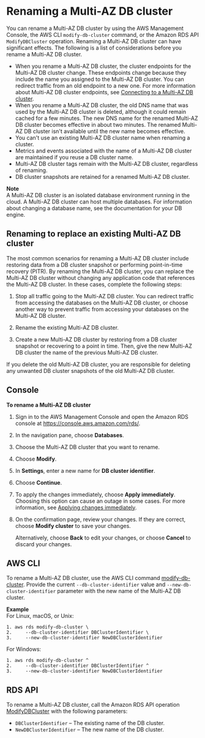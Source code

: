 # Renaming a Multi\-AZ DB cluster<a name="multi-az-db-cluster-rename"></a>

You can rename a Multi\-AZ DB cluster by using the AWS Management Console, the AWS CLI `modify-db-cluster` command, or the Amazon RDS API `ModifyDBCluster` operation\. Renaming a Multi\-AZ DB cluster can have significant effects\. The following is a list of considerations before you rename a Multi\-AZ DB cluster\.
+ When you rename a Multi\-AZ DB cluster, the cluster endpoints for the Multi\-AZ DB cluster change\. These endpoints change because they include the name you assigned to the Multi\-AZ DB cluster\. You can redirect traffic from an old endpoint to a new one\. For more information about Multi\-AZ DB cluster endpoints, see [Connecting to a Multi\-AZ DB cluster](multi-az-db-clusters-concepts-connection-management.md)\.
+ When you rename a Multi\-AZ DB cluster, the old DNS name that was used by the Multi\-AZ DB cluster is deleted, although it could remain cached for a few minutes\. The new DNS name for the renamed Multi\-AZ DB cluster becomes effective in about two minutes\. The renamed Multi\-AZ DB cluster isn't available until the new name becomes effective\.
+ You can't use an existing Multi\-AZ DB cluster name when renaming a cluster\.
+ Metrics and events associated with the name of a Multi\-AZ DB cluster are maintained if you reuse a DB cluster name\.
+ Multi\-AZ DB cluster tags remain with the Multi\-AZ DB cluster, regardless of renaming\.
+ DB cluster snapshots are retained for a renamed Multi\-AZ DB cluster\.

**Note**  
A Multi\-AZ DB cluster is an isolated database environment running in the cloud\. A Multi\-AZ DB cluster can host multiple databases\. For information about changing a database name, see the documentation for your DB engine\.

## Renaming to replace an existing Multi\-AZ DB cluster<a name="multi-az-db-cluster-rename-to-replace"></a>

The most common scenarios for renaming a Multi\-AZ DB cluster include restoring data from a DB cluster snapshot or performing point\-in\-time recovery \(PITR\)\. By renaming the Multi\-AZ DB cluster, you can replace the Multi\-AZ DB cluster without changing any application code that references the Multi\-AZ DB cluster\. In these cases, complete the following steps: 

1. Stop all traffic going to the Multi\-AZ DB cluster\. You can redirect traffic from accessing the databases on the Multi\-AZ DB cluster, or choose another way to prevent traffic from accessing your databases on the Multi\-AZ DB cluster\. 

1. Rename the existing Multi\-AZ DB cluster\.

1. Create a new Multi\-AZ DB cluster by restoring from a DB cluster snapshot or recovering to a point in time\. Then, give the new Multi\-AZ DB cluster the name of the previous Multi\-AZ DB cluster\.

If you delete the old Multi\-AZ DB cluster, you are responsible for deleting any unwanted DB cluster snapshots of the old Multi\-AZ DB cluster\.

## Console<a name="multi-az-db-cluster-rename.CON"></a>

**To rename a Multi\-AZ DB cluster**

1. Sign in to the AWS Management Console and open the Amazon RDS console at [https://console\.aws\.amazon\.com/rds/](https://console.aws.amazon.com/rds/)\.

1. In the navigation pane, choose **Databases**\.

1. Choose the Multi\-AZ DB cluster that you want to rename\.

1. Choose **Modify**\.

1. In **Settings**, enter a new name for **DB cluster identifier**\.

1. Choose **Continue**\.

1. To apply the changes immediately, choose **Apply immediately**\. Choosing this option can cause an outage in some cases\. For more information, see [Applying changes immediately](modify-multi-az-db-cluster.md#modify-multi-az-db-cluster-apply-immediately)\. 

1. On the confirmation page, review your changes\. If they are correct, choose **Modify cluster** to save your changes\.

   Alternatively, choose **Back** to edit your changes, or choose **Cancel** to discard your changes\.

## AWS CLI<a name="multi-az-db-cluster-rename.CLI"></a>

To rename a Multi\-AZ DB cluster, use the AWS CLI command [ modify\-db\-cluster](https://docs.aws.amazon.com/cli/latest/reference/rds/modify-db-cluster.html)\. Provide the current `--db-cluster-identifier` value and `--new-db-cluster-identifier` parameter with the new name of the Multi\-AZ DB cluster\.

**Example**  
For Linux, macOS, or Unix:  

```
1. aws rds modify-db-cluster \
2.     --db-cluster-identifier DBClusterIdentifier \
3.     --new-db-cluster-identifier NewDBClusterIdentifier
```
For Windows:  

```
1. aws rds modify-db-cluster ^
2.     --db-cluster-identifier DBClusterIdentifier ^
3.     --new-db-cluster-identifier NewDBClusterIdentifier
```

## RDS API<a name="multi-az-db-cluster-rename.API"></a>

To rename a Multi\-AZ DB cluster, call the Amazon RDS API operation [ ModifyDBCluster](https://docs.aws.amazon.com/AmazonRDS/latest/APIReference/API_ModifyDBCluster.html) with the following parameters:
+ `DBClusterIdentifier` – The existing name of the DB cluster\.
+ `NewDBClusterIdentifier` – The new name of the DB cluster\.